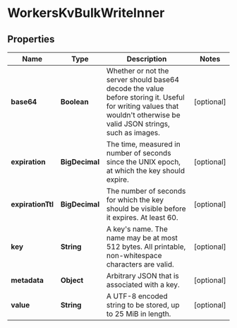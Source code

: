 

# WorkersKvBulkWriteInner


## Properties

| Name | Type | Description | Notes |
|------------ | ------------- | ------------- | -------------|
|**base64** | **Boolean** | Whether or not the server should base64 decode the value before storing it. Useful for writing values that wouldn&#39;t otherwise be valid JSON strings, such as images. |  [optional] |
|**expiration** | **BigDecimal** | The time, measured in number of seconds since the UNIX epoch, at which the key should expire. |  [optional] |
|**expirationTtl** | **BigDecimal** | The number of seconds for which the key should be visible before it expires. At least 60. |  [optional] |
|**key** | **String** | A key&#39;s name. The name may be at most 512 bytes. All printable, non-whitespace characters are valid. |  [optional] |
|**metadata** | **Object** | Arbitrary JSON that is associated with a key. |  [optional] |
|**value** | **String** | A UTF-8 encoded string to be stored, up to 25 MiB in length. |  [optional] |



